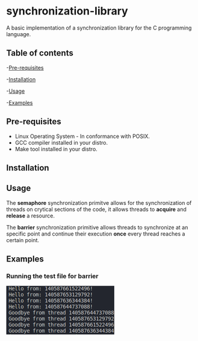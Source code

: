 # synchronization-library
A basic implementation of a synchronization library for the C programming language.

## Table of contents
-[Pre-requisites](#pre-requisites)

-[Installation](#installation)

-[Usage](#usage)

-[Examples](#examples)

## Pre-requisites
- Linux Operating System - In conformance with POSIX.
- GCC compiler installed in your distro.
- Make tool installed in your distro.

## Installation

## Usage
The **semaphore** synchronization primitve allows for the synchronization of threads on crytical
sections of the code, it allows threads to **acquire** and **release** a resource.

The **barrier** synchronization primitive allows threads to synchronize at an specific point
and continue their execution **once** every thread reaches a certain point.  


## Examples
### Running the test file for barrier
![alt text](image-1.png)